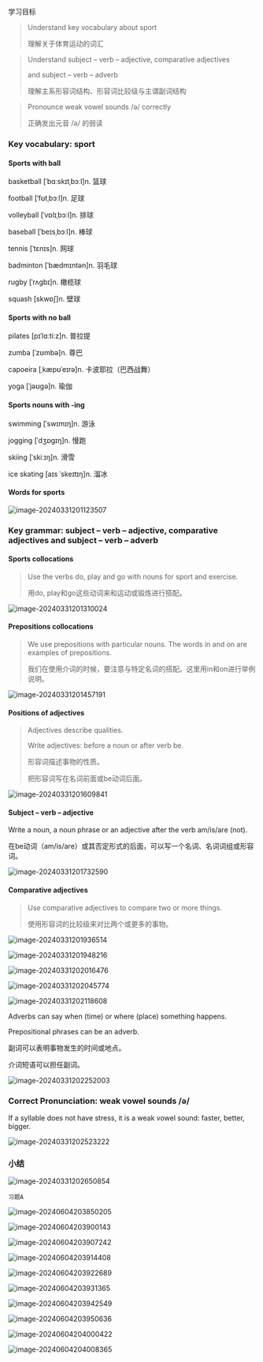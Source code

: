 学习目标

> Understand key vocabulary about sport
>
> 理解关于体育运动的词汇

> Understand subject – verb – adjective, comparative adjectives 
>
> and subject – verb – adverb 
>
> 理解主系形容词结构、形容词比较级与主谓副词结构

> Pronounce weak vowel sounds /ə/ correctly 
>
> 正确发出元音 /ə/ 的弱读 

### Key vocabulary: sport

#### Sports with ball

basketball [ˈbɑːskɪtˌbɔːl]n. 篮球

football [ˈfʊtˌbɔːl]n. 足球

volleyball [ˈvɒlɪˌbɔːl]n. 排球

baseball [ˈbeɪsˌbɔːl]n. 棒球

tennis [ˈtɛnɪs]n. 网球

badminton [ˈbædmɪntən]n. 羽毛球

rugby [ˈrʌɡbɪ]n. 橄榄球

squash [skwɒʃ]n. 壁球

#### Sports with no ball

pilates [pɪˈlɑːtiːz]n. 普拉提

zumba [ˈzʊmbə]n. 尊巴

capoeira [ˌkæpʊˈeɪrə]n. 卡波耶拉（巴西战舞）

yoga [ˈjəʊɡə]n. 瑜伽

#### Sports nouns with -ing 

swimming [ˈswɪmɪŋ]n. 游泳

jogging [ˈdʒɒɡɪŋ]n. 慢跑

skiing [ˈskiːɪŋ]n. 滑雪

ice skating [aɪs ˈskeɪtɪŋ]n. 溜冰

#### Words for sports

![image-20240331201123507](assets/09-U5L1_Sport-Vocabulary_Grammar_and_Pronunciation/image-20240331201123507.png)

### Key grammar: subject – verb – adjective, comparative adjectives and subject – verb – adverb 

#### Sports collocations

> Use the verbs do, play and go with nouns for sport and exercise. 
>
> 用do, play和go这些动词来和运动或锻炼进行搭配。

![image-20240331201310024](assets/09-U5L1_Sport-Vocabulary_Grammar_and_Pronunciation/image-20240331201310024.png)

#### Prepositions collocations

> We use prepositions with particular nouns. The words in and on are examples of prepositions. 
>
> 我们在使用介词的时候，要注意与特定名词的搭配。这里用in和on进行举例说明。 

![image-20240331201457191](assets/09-U5L1_Sport-Vocabulary_Grammar_and_Pronunciation/image-20240331201457191.png)

#### Positions of adjectives

> Adjectives describe qualities.
>
> Write adjectives: before a noun or after verb be.
>
> 形容词描述事物的性质。
>
> 把形容词写在名词前面或be动词后面。 

![image-20240331201609841](assets/09-U5L1_Sport-Vocabulary_Grammar_and_Pronunciation/image-20240331201609841.png)

#### Subject – verb – adjective

Write a noun, a noun phrase or an adjective after the verb am/is/are (not). 

在be动词（am/is/are）或其否定形式的后面，可以写一个名词、名词词组或形容词。 

![image-20240331201732590](assets/09-U5L1_Sport-Vocabulary_Grammar_and_Pronunciation/image-20240331201732590.png)

#### Comparative adjectives

> Use comparative adjectives to compare two or more things. 
>
> 使用形容词的比较级来对比两个或更多的事物。

![image-20240331201936514](assets/09-U5L1_Sport-Vocabulary_Grammar_and_Pronunciation/image-20240331201936514.png)

![image-20240331201948216](assets/09-U5L1_Sport-Vocabulary_Grammar_and_Pronunciation/image-20240331201948216.png)

![image-20240331202016476](assets/09-U5L1_Sport-Vocabulary_Grammar_and_Pronunciation/image-20240331202016476.png)

![image-20240331202045774](assets/09-U5L1_Sport-Vocabulary_Grammar_and_Pronunciation/image-20240331202045774.png)

![image-20240331202118608](assets/09-U5L1_Sport-Vocabulary_Grammar_and_Pronunciation/image-20240331202118608.png)

Adverbs can say when (time) or where  (place) something happens. 

Prepositional phrases can be an adverb. 

副词可以表明事物发生的时间或地点。 

介词短语可以担任副词。 

![image-20240331202252003](assets/09-U5L1_Sport-Vocabulary_Grammar_and_Pronunciation/image-20240331202252003.png)

### Correct Pronunciation: weak vowel sounds /ə/

If a syllable does not have stress, it is a weak vowel sound: faster, better, bigger. 

![image-20240331202523222](assets/09-U5L1_Sport-Vocabulary_Grammar_and_Pronunciation/image-20240331202523222.png)

### 小结

![image-20240331202650854](assets/09-U5L1_Sport-Vocabulary_Grammar_and_Pronunciation/image-20240331202650854.png)

`习题A`

![image-20240604203850205](assets/09-U5L1_Sport-Vocabulary_Grammar_and_Pronunciation/image-20240604203850205.png)

![image-20240604203900143](assets/09-U5L1_Sport-Vocabulary_Grammar_and_Pronunciation/image-20240604203900143.png)

![image-20240604203907242](assets/09-U5L1_Sport-Vocabulary_Grammar_and_Pronunciation/image-20240604203907242.png)

![image-20240604203914408](assets/09-U5L1_Sport-Vocabulary_Grammar_and_Pronunciation/image-20240604203914408.png)

![image-20240604203922689](assets/09-U5L1_Sport-Vocabulary_Grammar_and_Pronunciation/image-20240604203922689.png)

![image-20240604203931365](assets/09-U5L1_Sport-Vocabulary_Grammar_and_Pronunciation/image-20240604203931365.png)

![image-20240604203942549](assets/09-U5L1_Sport-Vocabulary_Grammar_and_Pronunciation/image-20240604203942549.png)

![image-20240604203950636](assets/09-U5L1_Sport-Vocabulary_Grammar_and_Pronunciation/image-20240604203950636.png)

![image-20240604204000422](assets/09-U5L1_Sport-Vocabulary_Grammar_and_Pronunciation/image-20240604204000422.png)

![image-20240604204008365](assets/09-U5L1_Sport-Vocabulary_Grammar_and_Pronunciation/image-20240604204008365.png)